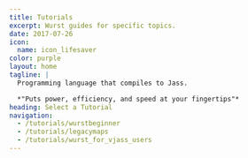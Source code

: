 ```yaml
---
title: Tutorials
excerpt: Wurst guides for specific topics.
date: 2017-07-26
icon:
  name: icon_lifesaver
color: purple
layout: home
tagline: |
  Programming language that compiles to Jass.

  *"Puts power, efficiency, and speed at your fingertips"*
heading: Select a Tutorial
navigation:
  - /tutorials/wurstbeginner
  - /tutorials/legacymaps
  - /tutorials/wurst_for_vjass_users
---
```

